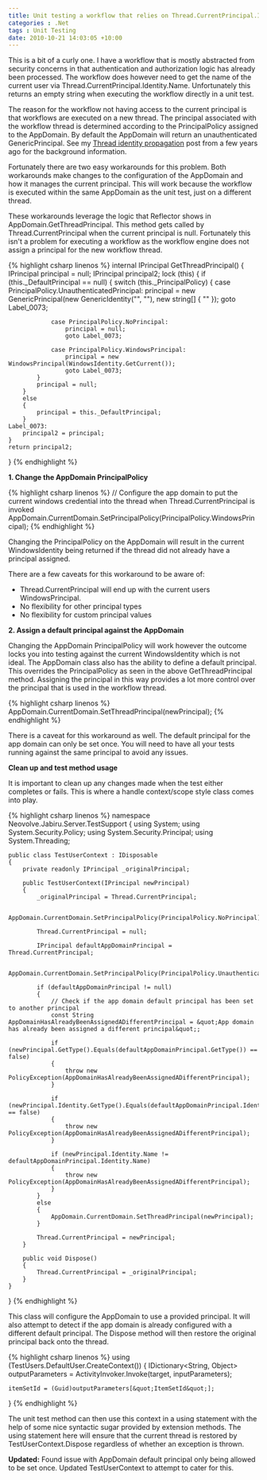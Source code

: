 ```yaml
---
title: Unit testing a workflow that relies on Thread.CurrentPrincipal.Identity.Name
categories : .Net
tags : Unit Testing
date: 2010-10-21 14:03:05 +10:00
---
```


This is a bit of a curly one. I have a workflow that is mostly abstracted from security concerns in that authentication and authorization logic has already been processed. The workflow does however need to get the name of the current user via Thread.CurrentPrincipal.Identity.Name. Unfortunately this returns an empty string when executing the workflow directly in a unit test.

The reason for the workflow not having access to the current principal is that workflows are executed on a new thread. The principal associated with the workflow thread is determined according to the PrincipalPolicy assigned to the AppDomain. By default the AppDomain will return an unauthenticated GenericPrincipal. See my [Thread identity propagation][0] post from a few years ago for the background information.

Fortunately there are two easy workarounds for this problem. Both workarounds make changes to the configuration of the AppDomain and how it manages the current principal. This will work because the workflow is executed within the same AppDomain as the unit test, just on a different thread.

These workarounds leverage the logic that Reflector shows in AppDomain.GetThreadPrincipal. This method gets called by Thread.CurrentPrincipal when the current principal is null. Fortunately this isn't a problem for executing a workflow as the workflow engine does not assign a principal for the new workflow thread.

{% highlight csharp linenos %}
internal IPrincipal GetThreadPrincipal()
{
    IPrincipal principal = null;
    IPrincipal principal2;
    lock (this)
    {
        if (this._DefaultPrincipal == null)
        {
            switch (this._PrincipalPolicy)
            {
                case PrincipalPolicy.UnauthenticatedPrincipal:
                    principal = new GenericPrincipal(new GenericIdentity(&quot;&quot;, &quot;&quot;), new string[] { &quot;&quot; });
                    goto Label_0073;
    
                case PrincipalPolicy.NoPrincipal:
                    principal = null;
                    goto Label_0073;
    
                case PrincipalPolicy.WindowsPrincipal:
                    principal = new WindowsPrincipal(WindowsIdentity.GetCurrent());
                    goto Label_0073;
            }
            principal = null;
        }
        else
        {
            principal = this._DefaultPrincipal;
        }
    Label_0073:
        principal2 = principal;
    }
    return principal2;
}
{% endhighlight %}

**1. Change the AppDomain PrincipalPolicy**

{% highlight csharp linenos %}
// Configure the app domain to put the current windows credential into the thread when Thread.CurrentPrincipal is invoked
AppDomain.CurrentDomain.SetPrincipalPolicy(PrincipalPolicy.WindowsPrincipal);
{% endhighlight %}

Changing the PrincipalPolicy on the AppDomain will result in the current WindowsIdentity being returned if the thread did not already have a principal assigned.

There are a few caveats for this workaround to be aware of:

* Thread.CurrentPrincipal will end up with the current users WindowsPrincipal.
* No flexibility for other principal types
* No flexibility for custom principal values
    
**2. Assign a default principal against the AppDomain**

Changing the AppDomain PrincipalPolicy will work however the outcome locks you into testing against the current WindowsIdentity which is not ideal. The AppDomain class also has the ability to define a default principal. This overrides the PrincipalPolicy as seen in the above GetThreadPrincipal method. Assigning the principal in this way provides a lot more control over the principal that is used in the workflow thread.

{% highlight csharp linenos %}
AppDomain.CurrentDomain.SetThreadPrincipal(newPrincipal);
{% endhighlight %}

There is a caveat for this workaround as well. The default principal for the app domain can only be set once. You will need to have all your tests running against the same principal to avoid any issues.

**Clean up and test method usage**

It is important to clean up any changes made when the test either completes or fails. This is where a handle context/scope style class comes into play.

{% highlight csharp linenos %}
namespace Neovolve.Jabiru.Server.TestSupport
{
    using System;
    using System.Security.Policy;
    using System.Security.Principal;
    using System.Threading;
    
    public class TestUserContext : IDisposable
    {
        private readonly IPrincipal _originalPrincipal;
    
        public TestUserContext(IPrincipal newPrincipal)
        {
            _originalPrincipal = Thread.CurrentPrincipal;
    
            AppDomain.CurrentDomain.SetPrincipalPolicy(PrincipalPolicy.NoPrincipal);
    
            Thread.CurrentPrincipal = null;
    
            IPrincipal defaultAppDomainPrincipal = Thread.CurrentPrincipal;
    
            AppDomain.CurrentDomain.SetPrincipalPolicy(PrincipalPolicy.UnauthenticatedPrincipal);
    
            if (defaultAppDomainPrincipal != null)
            {
                // Check if the app domain default principal has been set to another principal
                const String AppDomainHasAlreadyBeenAssignedADifferentPrincipal = &quot;App domain has already been assigned a different principal&quot;;
    
                if (newPrincipal.GetType().Equals(defaultAppDomainPrincipal.GetType()) == false)
                {
                    throw new PolicyException(AppDomainHasAlreadyBeenAssignedADifferentPrincipal);
                }
    
                if (newPrincipal.Identity.GetType().Equals(defaultAppDomainPrincipal.Identity.GetType()) == false)
                {
                    throw new PolicyException(AppDomainHasAlreadyBeenAssignedADifferentPrincipal);
                }
    
                if (newPrincipal.Identity.Name != defaultAppDomainPrincipal.Identity.Name)
                {
                    throw new PolicyException(AppDomainHasAlreadyBeenAssignedADifferentPrincipal);
                }
            }
            else
            {
                AppDomain.CurrentDomain.SetThreadPrincipal(newPrincipal);
            }
    
            Thread.CurrentPrincipal = newPrincipal;
        }
    
        public void Dispose()
        {
            Thread.CurrentPrincipal = _originalPrincipal;
        }
    }
}
{% endhighlight %}

This class will configure the AppDomain to use a provided principal. It will also attempt to detect if the app domain is already configured with a different default principal. The Dispose method will then restore the original principal back onto the thread.

{% highlight csharp linenos %}
using (TestUsers.DefaultUser.CreateContext())
{
    IDictionary<String, Object> outputParameters = ActivityInvoker.Invoke(target, inputParameters);
    
    itemSetId = (Guid)outputParameters[&quot;ItemSetId&quot;];
}
{% endhighlight %}

The unit test method can then use this context in a using statement with the help of some nice syntactic sugar provided by extension methods. The using statement here will ensure that the current thread is restored by TestUserContext.Dispose regardless of whether an exception is thrown.

**Updated:** Found issue with AppDomain default principal only being allowed to be set once. Updated TestUserContext to attempt to cater for this.

[0]: /post/2008/08/12/thread-identity-propagation.aspx
